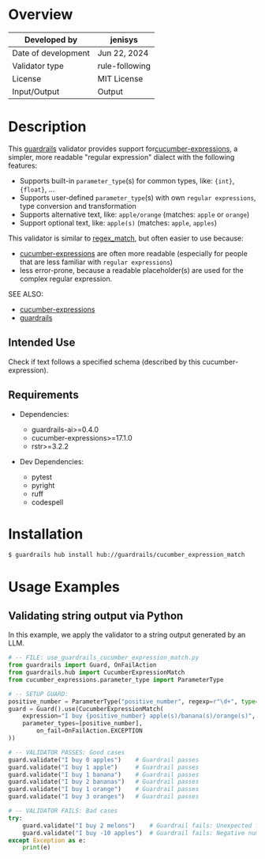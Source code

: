 # Overview

| Developed by | jenisys |
| --- | --- |
| Date of development | Jun 22, 2024 |
| Validator type | rule-following |
| License | MIT License |
| Input/Output | Output |

# Description

This [guardrails] validator provides support for[cucumber-expressions], a simpler, more readable "regular expression" dialect with the following features:

* Supports built-in `parameter_type`(s) for common types, like: `{int}`, `{float}`, ...
* Supports user-defined `parameter_type`(s) with own `regular expressions`, type conversion and transformation
* Supports alternative text, like: `apple/orange` (matches: `apple` or `orange`)
* Support optional text, like: `apple(s)` (matches: `apple`, `apples`)

This validator is similar to [regex_match], but often easier to use because:

* [cucumber-expressions] are often more readable (especially for people that are less familiar with `regular expressions`)
* less error-prone, because a readable placeholder(s) are used for the complex regular expression.

SEE ALSO:

* [cucumber-expressions]
* [guardrails]

[cucumber-expressions]: https://github.com/cucumber/cucumber-expressions
[guardrails]: https://github.com/guardrails-ai/guardrails
[regex_match]: https://github.com/guardrails-ai/regex_match

## Intended Use

Check if text follows a specified schema (described by this cucumber-expression).

## Requirements

* Dependencies:
    - guardrails-ai>=0.4.0
    - cucumber-expressions>=17.1.0
    - rstr>=3.2.2

* Dev Dependencies:
    - pytest
    - pyright
    - ruff
    - codespell

# Installation

```bash
$ guardrails hub install hub://guardrails/cucumber_expression_match
```

# Usage Examples

## Validating string output via Python

In this example, we apply the validator to a string output generated by an LLM.

```python
# -- FILE: use_guardrails_cucumber_expression_match.py
from guardrails import Guard, OnFailAction
from guardrails.hub import CucumberExpressionMatch
from cucumber_expressions.parameter_type import ParameterType

# -- SETUP GUARD:
positive_number = ParameterType("positive_number", regexp=r"\d+", type=int)
guard = Guard().use(CucumberExpressionMatch(
    expression="I buy {positive_number} apple(s)/banana(s)/orange(s)",
	parameter_types=[positive_number],
        on_fail=OnFailAction.EXCEPTION
))

# -- VALIDATOR PASSES: Good cases
guard.validate("I buy 0 apples")    # Guardrail passes
guard.validate("I buy 1 apple")     # Guardrail passes
guard.validate("I buy 1 banana")    # Guardrail passes
guard.validate("I buy 2 bananas")   # Guardrail passes
guard.validate("I buy 1 orange")    # Guardrail passes
guard.validate("I buy 3 oranges")   # Guardrail passes

# -- VALIDATOR FAILS: Bad cases
try:
    guard.validate("I buy 2 melons")    # Guardrail fails: Unexpected fruit
    guard.validate("I buy -10 apples")  # Guardrail fails: Negative number
except Exception as e:
    print(e)
```